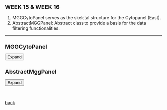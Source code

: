 ## WEEK 15 & WEEK 16


1. MGGCytoPanel serves as the skeletal structure for the Cytopanel (East).
2. AbstractMGGPanel: Abstract class to provide a basis for the data filtering functionalities.

 * * *

 
 
<html>
<head>
  <style>
	  h1 {
      font-size: 18px;  /* Adjust the font size for h1 as needed */
    }
    h2 {
      font-size: 18px;  /* Adjust the font size for h2 as needed */
    }
   .panel {
      display: none;
      background-color: #f1f1f1;
      padding: 10px;
      margin-top: 10px;
      font-size: 10px; /* Increase the font size as needed */
      width: 800px; /* Increase the width as needed */
    }
  </style>
</head>
<body>
  <h1>MGGCytoPanel</h1>
  <button onclick="MGGCytoPanel()">Expand</button>
  <div class="panel" id="MGGCytoPanel">
    <pre>
	 
			public class MGGCytoPanel extends  JPanel implements  CytoPanelComponent2, SetCurrentNetworkListener, SelectedNodesAndEdgesListener  {
		
			final MGGManager manager;
		
			// Define new colors
			 public static final Color[] MY_COLORS = new Color[] { Color.BLACK, Color.RED, Color.BLUE, Color.YELLOW };
			 // Create a Font object
			 private static final  Font myFont = new Font("Arial", Font.PLAIN, 16);
			 
			private JTabbedPane tabs;
			//private StringNodePanel nodePanel;
			private MGGEdgePanel edgePanel;
			private boolean registered = false;
			 private static final Icon icon = new TextIcon(new String[] { "MGG" }, new Font[] { myFont }, MY_COLORS, 16, 16);
			
			public MGGCytoPanel(final MGGManager manager) {
				this.manager = manager;
				this.setLayout(new BorderLayout());
				tabs = new JTabbedPane(JTabbedPane.BOTTOM);
				//nodePanel = new StringNodePanel(manager);
				//tabs.add("Nodes", nodePanel);
				edgePanel = new MGGEdgePanel(manager);
				tabs.add("Edges", edgePanel);
				this.add(tabs, BorderLayout.CENTER);
				manager.setCytoPanel(this);
				manager.registerService(this, SetCurrentNetworkListener.class, new Properties());
				manager.registerService(this, SelectedNodesAndEdgesListener.class, new Properties());
				registered = true;
				revalidate();
				repaint();
			}
			
			
			public void showCytoPanel() {
				// System.out.println("show panel");
				CySwingApplication swingApplication = manager.getService(CySwingApplication.class);
				CytoPanel cytoPanel = swingApplication.getCytoPanel(CytoPanelName.EAST);
				if (!registered) {
					manager.registerService(this, CytoPanelComponent.class, new Properties());
					registered = true;
				}
				if (cytoPanel.getState() == CytoPanelState.HIDE)
					cytoPanel.setState(CytoPanelState.DOCK);
		
				// Tell tabs
				//nodePanel.networkChanged(manager.getCurrentNetwork());
				edgePanel.networkChanged(manager.getCurrentNetwork());
			}
			
			public void reinitCytoPanel() {
				CySwingApplication swingApplication = manager.getService(CySwingApplication.class);
				CytoPanel cytoPanel = swingApplication.getCytoPanel(CytoPanelName.EAST);
				if (!registered) {
					manager.registerService(this, CytoPanelComponent.class, new Properties());
					registered = true;
				}
				if (cytoPanel.getState() == CytoPanelState.HIDE)
					cytoPanel.setState(CytoPanelState.DOCK);
		
				// Tell tabs & remove/undo filters
				CyNetwork current = manager.getCurrentNetwork();
				//nodePanel.removeFilters(current);
				//nodePanel.undoFilters();
				//nodePanel.networkChanged(current);
				edgePanel.removeFilters(current);
				edgePanel.undoFilters();
				edgePanel.networkChanged(current);
			}
		
			public void hideCytoPanel() {
				manager.unregisterService(this, CytoPanelComponent.class);
				registered = false;
			}
		
			public String getIdentifier() {
				return "be.kuleuven.mgG.internal.MGG";
			}
		
			public Component getComponent() {
				// TODO Auto-generated method stub
				return this;
			}
		
			public CytoPanelName getCytoPanelName() {
				// TODO Auto-generated method stub
				return CytoPanelName.EAST;
			}
		
			public Icon getIcon() {
				return icon;
			}
		
			public String getTitle() {
				return "MGG";
			}
		
			public void updateControls() {
				//nodePanel.updateControls();
				edgePanel.updateScore();
				//edgePanel.updateSubPanel();
			}
		
			@Override
			public void handleEvent(SelectedNodesAndEdgesEvent event) {
				if (!registered) return;
				// Pass selected nodes to nodeTab
				//nodePanel.selectedNodes(event.getSelectedNodes());
				// Pass selected edges to edgeTab
				edgePanel.selectedEdges(event.getSelectedEdges());
			}
		
			@Override
			public void handleEvent(SetCurrentNetworkEvent event) {
				  CyNetwork network = event.getNetwork();
		
				    if (network == null) {
				        hideCytoPanel();
				        return;
				    }
		
				    // Check for the existence of the "flashweave-score" attribute on edges
				    boolean hasFlashweaveScore = network.getRow(network).get("flashweave-score",Double.class) != null;
		
					
		
				    // Based on the above checks, decide whether to show the CytoPanel
				    if (hasFlashweaveScore) {
				        if (!registered) {
				            showCytoPanel();
				        }
		
				        // Inform the tabs
				       // nodePanel.networkChanged(network);
				        edgePanel.networkChanged(network);
				    } else {
				        hideCytoPanel();
				    }
			
			
		}}

		    		

   </pre>
  </div>


  <h2>AbstractMggPanel</h2>
  <button onclick="AbstractMggPanel()">Expand</button>
  <div class="panel" id="AbstractMggPanel">
    <pre>
 
		
          	
          	public abstract class AbstractMggPanel extends JPanel {
          
          	protected final MGGManager manager;
          	protected final OpenBrowser openBrowser;
          	protected final Font iconFont;
          	protected final Font labelFont;
          	protected final Font textFont;
          	protected CyNetwork currentNetwork;
          	protected Map<CyNetwork, Map<String,Map<String, Double>>> filters;
          
          	public AbstractMggPanel(final MGGManager manager) {
          		this.manager = manager;
          		this.openBrowser = manager.getService(OpenBrowser.class);
          		this.currentNetwork = manager.getCurrentNetwork();
          		IconManager iconManager = manager.getService(IconManager.class);
          		iconFont = iconManager.getIconFont(17.0f);
          		labelFont = new Font("SansSerif", Font.BOLD, 10);
          		textFont = new Font("SansSerif", Font.PLAIN, 10);
          		filters = new HashMap<>();
          		filters.put(currentNetwork, new HashMap<>());
          	}
          
          	abstract void doFilter(String type);
          	
          	abstract void undoFilters();
          	
          	abstract double initFilter(String type, String text);
          
          	protected JComponent createFilterSlider(String type, String text, CyNetwork network, boolean labels, double max) {
          		double value = 0.0;
          		if (filters.containsKey(network) && 
          		    filters.get(network).containsKey(type) && 
          		    filters.get(network).get(type).containsKey(text)) {
          			value = filters.get(network).get(type).get(text);
          			// System.out.println("value = "+value);
          		} else {
          			value = initFilter(type, text);
          		}
          		Box box = Box.createHorizontalBox();
          		if (labels) {
          			JLabel label = new JLabel(text);
          			label.setFont(labelFont);
          			label.setPreferredSize(new Dimension(100,20));
          			box.add(Box.createRigidArea(new Dimension(10,0)));
          			box.add(label);
          			box.add(Box.createHorizontalGlue());
          		}
          		JSlider slider;
          		slider = new JSlider(0,(int)max,(int)(value*100));
          		slider.setToolTipText("Filter ranges between 0.0 and " + max/100);
          		slider.setPreferredSize(new Dimension(150,20));
          		box.add(slider);
          		// box.add(Box.createHorizontalGlue());
          		JTextField textField;
          		textField = new JTextField(String.format("%.2f",value),4);
          		textField.setPreferredSize(new Dimension(30,20));
          		textField.setMaximumSize(new Dimension(30,20));
          		textField.setFont(textFont);
          		box.add(textField);
          		// Hook it up
          		addChangeListeners(type, text, slider, textField, max);
          		box.setAlignmentX(Component.LEFT_ALIGNMENT);
          		return box;
          	}
          
          	protected void addChangeListeners(String type, String label, JSlider slider, 
          	                                  JTextField textField, double max) {
          		slider.addChangeListener(new ChangeListener() {
          			public void stateChanged(ChangeEvent e) {
          				JSlider sl = (JSlider)e.getSource();
          				int value = sl.getValue();
          				double v = ((double)value)/100.0;
          				textField.setText(String.format("%.2f",v));
          				addFilter(type, label, v);
          				doFilter(type);
          			}
          		});
          
          		textField.addActionListener(new ActionListener() {
          			public void actionPerformed(ActionEvent e) {
          				JTextField field = (JTextField)e.getSource();
          				String text = field.getText();
          				slider.setValue((int)(Double.parseDouble(text)*100.0));
          			}
          		});
          	}
          
          	protected void addFilter(String type, String label, double value) {
          		Map<String,Double> filter = filters.get(currentNetwork).get(type);
          		filter.put(label, value);
          
          		if (value == 0)
          			filter.remove(label);
          	}
          
          	protected void removeFilters(CyNetwork network) {
          		if (network != null && filters.containsKey(network))
          			filters.remove(network);
          	}

    		}


     </pre>
  </div>

  <script>
    function MGGCytoPanel() {
      var panel = document.getElementById("MGGCytoPanel");
      if (panel.style.display === "none") {
        panel.style.display = "block";
      } else {
        panel.style.display = "none";
      }
    }
    
    function AbstractMggPanel() {
      var panel = document.getElementById("AbstractMggPanel");
      if (panel.style.display === "none") {
        panel.style.display = "block";
      } else {
        panel.style.display = "none";
      }
    }
	  
  </script>
</body>
</html>

	
	
<br> <!-- Add an empty line -->



[back](./)
